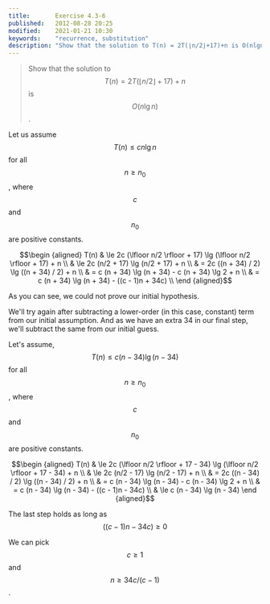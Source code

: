 ```yaml
---
title:       Exercise 4.3-6
published:   2012-08-28 20:25
modified:    2021-01-21 10:30
keywords:    "recurrence, substitution"
description: "Show that the solution to T(n) = 2T(⌊n/2⌋+17)+n is O(nlg⁡n)."
---
```


> Show that the solution to $$T(n) = 2T(\lfloor n/2 \rfloor + 17) +n $$ is $$O(n \lg n)$$.

Let us assume $$T(n) \le c n \lg n$$ for all $$n \ge n_0$$, where $$c$$ and $$n_0$$ are positive constants.

$$\begin {aligned}
T(n) & \le 2c (\lfloor n/2 \rfloor + 17) \lg (\lfloor n/2 \rfloor + 17) + n \\
     & \le 2c (n/2 + 17) \lg (n/2 + 17) + n \\
     & = 2c ((n + 34) / 2) \lg ((n + 34) / 2) + n \\
     & = c (n + 34) \lg (n + 34) - c (n + 34) \lg 2 + n \\
     & = c (n + 34) \lg (n + 34) - ((c - 1)n + 34c) \\
\end {aligned}$$

As you can see, we could not prove our initial hypothesis.

We'll try again after subtracting a lower-order (in this case, constant) term from our initial assumption. And as we have an extra 34 in our final step, we'll subtract the same from our initial guess.

Let's assume, $$T(n) \le c (n - 34) \lg (n - 34)$$ for all $$n \ge n_0$$, where $$c$$ and $$n_0$$ are positive constants.

$$\begin {aligned}
T(n) & \le 2c (\lfloor n/2 \rfloor + 17 - 34) \lg (\lfloor n/2 \rfloor + 17 - 34) + n \\
     & \le 2c (n/2 - 17) \lg (n/2 - 17) + n \\
     & = 2c ((n - 34) / 2) \lg ((n - 34) / 2) + n \\
     & = c (n - 34) \lg (n - 34) - c (n - 34) \lg 2 + n \\
     & = c (n - 34) \lg (n - 34) - ((c - 1)n - 34c) \\
     & \le c (n - 34) \lg (n - 34)
\end {aligned}$$

The last step holds as long as $$((c - 1)n - 34c) \ge 0$$

We can pick $$c \ge 1$$ and $$n \ge 34c / (c - 1)$$.
